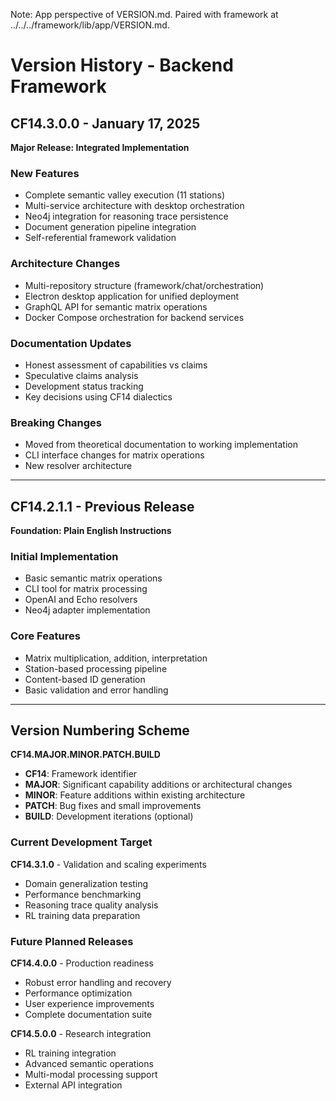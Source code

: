 Note: App perspective of VERSION.md. Paired with framework at ../../../framework/lib/app/VERSION.md.

# Version History - Backend Framework

## CF14.3.0.0 - January 17, 2025
**Major Release: Integrated Implementation**

### New Features
- Complete semantic valley execution (11 stations)
- Multi-service architecture with desktop orchestration
- Neo4j integration for reasoning trace persistence
- Document generation pipeline integration
- Self-referential framework validation

### Architecture Changes
- Multi-repository structure (framework/chat/orchestration)
- Electron desktop application for unified deployment
- GraphQL API for semantic matrix operations
- Docker Compose orchestration for backend services

### Documentation Updates
- Honest assessment of capabilities vs claims
- Speculative claims analysis
- Development status tracking
- Key decisions using CF14 dialectics

### Breaking Changes
- Moved from theoretical documentation to working implementation
- CLI interface changes for matrix operations
- New resolver architecture

---

## CF14.2.1.1 - Previous Release
**Foundation: Plain English Instructions**

### Initial Implementation
- Basic semantic matrix operations
- CLI tool for matrix processing
- OpenAI and Echo resolvers
- Neo4j adapter implementation

### Core Features
- Matrix multiplication, addition, interpretation
- Station-based processing pipeline
- Content-based ID generation
- Basic validation and error handling

---

## Version Numbering Scheme

**CF14.MAJOR.MINOR.PATCH.BUILD**

- **CF14**: Framework identifier
- **MAJOR**: Significant capability additions or architectural changes
- **MINOR**: Feature additions within existing architecture
- **PATCH**: Bug fixes and small improvements
- **BUILD**: Development iterations (optional)

### Current Development Target
**CF14.3.1.0** - Validation and scaling experiments
- Domain generalization testing
- Performance benchmarking
- Reasoning trace quality analysis
- RL training data preparation

### Future Planned Releases
**CF14.4.0.0** - Production readiness
- Robust error handling and recovery
- Performance optimization
- User experience improvements
- Complete documentation suite

**CF14.5.0.0** - Research integration
- RL training integration
- Advanced semantic operations
- Multi-modal processing support
- External API integration
